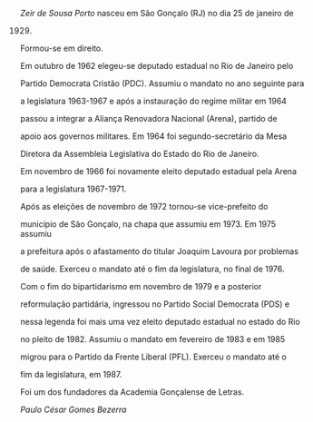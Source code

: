 

*Zeir de Sousa Porto* nasceu em São Gonçalo (RJ) no dia 25 de janeiro de

1929.



Formou-se em direito.



Em outubro de 1962 elegeu-se deputado estadual no Rio de Janeiro pelo

Partido Democrata Cristão (PDC). Assumiu o mandato no ano seguinte para

a legislatura 1963-1967 e após a instauração do regime militar em 1964

passou a integrar a Aliança Renovadora Nacional (Arena), partido de

apoio aos governos militares. Em 1964 foi segundo-secretário da Mesa

Diretora da Assembleia Legislativa do Estado do Rio de Janeiro.



Em novembro de 1966 foi novamente eleito deputado estadual pela Arena

para a legislatura 1967-1971.



Após as eleições de novembro de 1972 tornou-se vice-prefeito do

município de São Gonçalo, na chapa que assumiu em 1973. Em 1975 assumiu

a prefeitura após o afastamento do titular Joaquim Lavoura por problemas

de saúde. Exerceu o mandato até o fim da legislatura, no final de 1976.



Com o fim do bipartidarismo em novembro de 1979 e a posterior

reformulação partidária, ingressou no Partido Social Democrata (PDS) e

nessa legenda foi mais uma vez eleito deputado estadual no estado do Rio

no pleito de 1982. Assumiu o mandato em fevereiro de 1983 e em 1985

migrou para o Partido da Frente Liberal (PFL). Exerceu o mandato até o

fim da legislatura, em 1987.



Foi um dos fundadores da Academia Gonçalense de Letras.



*Paulo César Gomes Bezerra*



